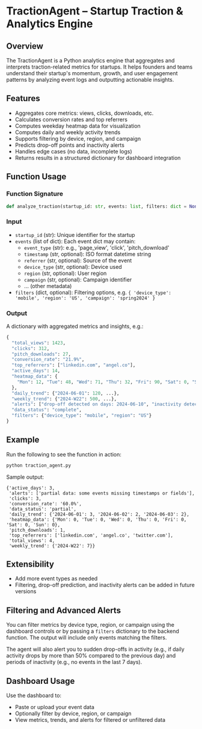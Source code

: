# TractionAgent – Startup Traction & Analytics Engine

## Overview
The TractionAgent is a Python analytics engine that aggregates and interprets traction-related metrics for startups. It helps founders and teams understand their startup's momentum, growth, and user engagement patterns by analyzing event logs and outputting actionable insights.

## Features
- Aggregates core metrics: views, clicks, downloads, etc.
- Calculates conversion rates and top referrers
- Computes weekday heatmap data for visualization
- Computes daily and weekly activity trends
- Supports filtering by device, region, and campaign
- Predicts drop-off points and inactivity alerts
- Handles edge cases (no data, incomplete logs)
- Returns results in a structured dictionary for dashboard integration

## Function Usage

### Function Signature
```python
def analyze_traction(startup_id: str, events: list, filters: dict = None) -> dict:
```

### Input
- `startup_id` (str): Unique identifier for the startup
- `events` (list of dict): Each event dict may contain:
  - `event_type` (str): e.g., 'page_view', 'click', 'pitch_download'
  - `timestamp` (str, optional): ISO format datetime string
  - `referrer` (str, optional): Source of the event
  - `device_type` (str, optional): Device used
  - `region` (str, optional): User region
  - `campaign` (str, optional): Campaign identifier
  - ... (other metadata)
- `filters` (dict, optional): Filtering options, e.g. `{ 'device_type': 'mobile', 'region': 'US', 'campaign': 'spring2024' }`

### Output
A dictionary with aggregated metrics and insights, e.g.:
```python
{
  "total_views": 1423,
  "clicks": 312,
  "pitch_downloads": 27,
  "conversion_rate": "21.9%",
  "top_referrers": ["linkedin.com", "angel.co"],
  "active_days": 14,
  "heatmap_data": {
    "Mon": 12, "Tue": 48, "Wed": 71, "Thu": 32, "Fri": 90, "Sat": 0, "Sun": 0
  },
  "daily_trend": {"2024-06-01": 120, ...},
  "weekly_trend": {"2024-W22": 500, ...},
  "alerts": ["drop-off detected on days: 2024-06-10", "inactivity detected: no events in the last 7 days"],
  "data_status": "complete",
  "filters": {"device_type": "mobile", "region": "US"}
}
```

## Example
Run the following to see the function in action:

```bash
python traction_agent.py
```

Sample output:
```
{'active_days': 3,
 'alerts': ['partial data: some events missing timestamps or fields'],
 'clicks': 3,
 'conversion_rate': '60.0%',
 'data_status': 'partial',
 'daily_trend': {'2024-06-01': 3, '2024-06-02': 2, '2024-06-03': 2},
 'heatmap_data': {'Mon': 0, 'Tue': 0, 'Wed': 0, 'Thu': 0, 'Fri': 0, 'Sat': 0, 'Sun': 0},
 'pitch_downloads': 1,
 'top_referrers': ['linkedin.com', 'angel.co', 'twitter.com'],
 'total_views': 4,
 'weekly_trend': {'2024-W22': 7}}
```

## Extensibility
- Add more event types as needed
- Filtering, drop-off prediction, and inactivity alerts can be added in future versions


## Filtering and Advanced Alerts

You can filter metrics by device type, region, or campaign using the dashboard controls or by passing a `filters` dictionary to the backend function. The output will include only events matching the filters.

The agent will also alert you to sudden drop-offs in activity (e.g., if daily activity drops by more than 50% compared to the previous day) and periods of inactivity (e.g., no events in the last 7 days).

## Dashboard Usage

Use the dashboard to:
- Paste or upload your event data
- Optionally filter by device, region, or campaign
- View metrics, trends, and alerts for filtered or unfiltered data 
